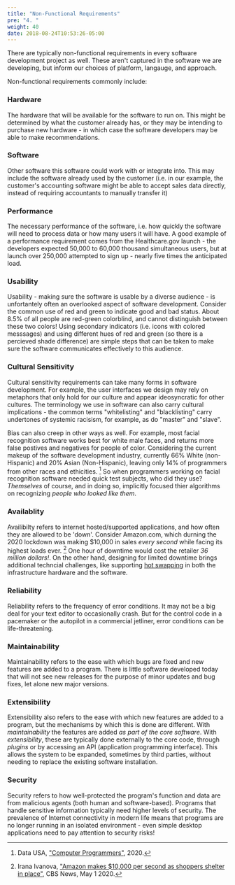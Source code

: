 ```yaml
---
title: "Non-Functional Requirements"
pre: "4. "
weight: 40
date: 2018-08-24T10:53:26-05:00
---
```


There are typically non-functional requirements in every software development project as well. These aren't captured in the software we are developing, but inform our choices of platform, langauge, and approach.

Non-functional requirements commonly include:

### Hardware
The hardware that will be available for the software to run on.  This might be determined by what the customer already has, or they may be intending to purchase new hardware - in which case the software developers may be able to make recommendations.

### Software
Other software this software could work with or integrate into. This may include the software already used by the customer (i.e. in our example, the customer's accounting software might be able to accept sales data directly, instead of requiring accountants to manually transfer it)

### Performance
The necessary performance of the software, i.e. how quickly the software will need to process data or how many users it will have.  A good example of a performance requirement comes from the Healthcare.gov launch - the developers expected 50,000 to 60,000 thousand simultaneous users, but at launch over 250,000 attempted to sign up - nearly five times the anticipated load.


### Usability
Usability - making sure the software is usable by a diverse audience - is unfortantely often an overlooked aspect of software development.  Consider the common use of red and green to indicate good and bad status. About 8.5% of all people are red-green colorblind, and cannot distinguish between these two colors! Using secondary indicators (i.e. icons with colored messsages) and using different hues of red and green (so there is a percieved shade difference) are simple steps that can be taken to make sure the software communicates effectively to this audience.

### Cultural Sensitivity
Cultural sensitivity requirements can take many forms in software development. For example, the user interfaces we design may rely on metaphors that only hold for our culture and appear ideosyncratic for other cultures.  The terminology we use in software can also carry cultural implications - the common terms "whitelisting" and "blacklisting" carry undertones of systemic racisism, for example, as do "master" and "slave". 

Bias can also creep in other ways as well. For example, most facial recognition software works best for white male faces, and returns more false postives and negatives for people of color.  Considering the current makeup of the software development industry, currently 66% White (non-Hispanic) and 20% Asian (Non-Hispanic), leaving only 14% of programmers from other races and ethicities. [^dataUSA] So when programmers working on facial recognition software needed quick test subjects, who did they use?  _Themselves_ of course, and in doing so, implicitly focused thier algorithms on recognizing _people who looked like them_.

[^dataUSA]: Data USA, ["Computer Programmers"](https://datausa.io/profile/soc/computer-programmers#ethnicity), 2020.


### Availablity
Availibilty refers to internet hosted/supported applications, and how often they are allowed to be 'down'.  Consider Amazon.com, which durning the 2020 lockdown was making $10,000 in sales _every second_ while facing its highest loads ever. [^amazon]  One hour of downtime would cost the retailer _36 million dollars!_.  On the other hand, designing for limited downtime brings additional techncial challenges, like supporting [hot swapping](https://en.wikipedia.org/wiki/Hot_swapping) in both the infrastructure hardware and the software.

[^amazon]: Irana Ivanova, ["Amazon makes $10,000 per second as shoppers shelter in place"](https://www.cbsnews.com/news/amazon-q1-earnings-75-billion-10000-per-second/), CBS News, May 1 2020.

### Reliability
Reliability refers to the frequency of error conditions.  It may not be a big deal for your text editor to occasionally crash. But for the control code in a pacemaker or the autopilot in a commercial jetliner, error conditions can be life-threatening. 

### Maintainability 
Maintainability refers to the ease with which bugs are fixed and new features are added to a program.  There is little software developed today that will not see new releases for the purpose of minor updates and bug fixes, let alone new major versions.  

### Extensibility
Extensibility also refers to the ease with which new features are added to a program, but the mechanisms by which this is done are different.  With _maintainability_ the features are added _as part of the core software_.  With _extensibility_, these are typically done externally to the core code, through _plugins_ or by accessing an API (application programming interface).  This allows the system to be expanded, sometimes by third parties, without needing to replace the existing software installation.

### Security
Security refers to how well-protected the program's function and data are from malicious agents (both human and software-based). Programs that handle sensitive information typically need higher levels of security. The prevalence of Internet connectivity in modern life means that programs are no longer running in an isolated environment - even simple desktop applications need to pay attention to security risks!